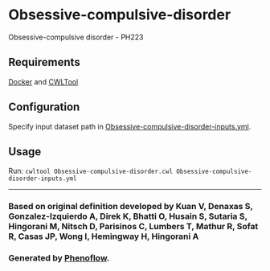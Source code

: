 # Obsessive-compulsive-disorder

Obsessive-compulsive disorder - PH223

## Requirements

[Docker](https://docs.docker.com/install/) and [CWLTool](https://github.com/common-workflow-language/cwltool#install)

## Configuration

Specify input dataset path in [Obsessive-compulsive-disorder-inputs.yml](Obsessive-compulsive-disorder-inputs.yml).

## Usage

Run: `cwltool Obsessive-compulsive-disorder.cwl Obsessive-compulsive-disorder-inputs.yml`

***

### Based on original definition developed by Kuan V, Denaxas S, Gonzalez-Izquierdo A, Direk K, Bhatti O, Husain S, Sutaria S, Hingorani M, Nitsch D, Parisinos C, Lumbers T, Mathur R, Sofat R, Casas JP, Wong I, Hemingway H, Hingorani A
### Generated by [Phenoflow](https://kclhi.org/phenoflow).
